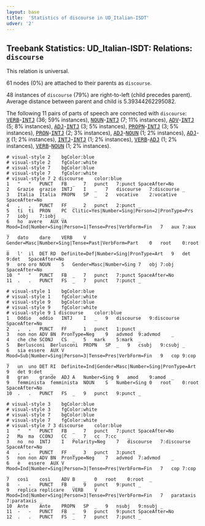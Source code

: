 ```yaml
---
layout: base
title:  'Statistics of discourse in UD_Italian-ISDT'
udver: '2'
---
```


## Treebank Statistics: UD_Italian-ISDT: Relations: `discourse`

This relation is universal.

61 nodes (0%) are attached to their parents as `discourse`.

48 instances of `discourse` (79%) are right-to-left (child precedes parent).
Average distance between parent and child is 5.39344262295082.

The following 11 pairs of parts of speech are connected with `discourse`: <tt><a href="it_isdt-pos-VERB.html">VERB</a></tt>-<tt><a href="it_isdt-pos-INTJ.html">INTJ</a></tt> (36; 59% instances), <tt><a href="it_isdt-pos-NOUN.html">NOUN</a></tt>-<tt><a href="it_isdt-pos-INTJ.html">INTJ</a></tt> (7; 11% instances), <tt><a href="it_isdt-pos-ADV.html">ADV</a></tt>-<tt><a href="it_isdt-pos-INTJ.html">INTJ</a></tt> (5; 8% instances), <tt><a href="it_isdt-pos-ADJ.html">ADJ</a></tt>-<tt><a href="it_isdt-pos-INTJ.html">INTJ</a></tt> (3; 5% instances), <tt><a href="it_isdt-pos-PROPN.html">PROPN</a></tt>-<tt><a href="it_isdt-pos-INTJ.html">INTJ</a></tt> (3; 5% instances), <tt><a href="it_isdt-pos-PRON.html">PRON</a></tt>-<tt><a href="it_isdt-pos-INTJ.html">INTJ</a></tt> (2; 3% instances), <tt><a href="it_isdt-pos-ADJ.html">ADJ</a></tt>-<tt><a href="it_isdt-pos-NOUN.html">NOUN</a></tt> (1; 2% instances), <tt><a href="it_isdt-pos-ADJ.html">ADJ</a></tt>-<tt><a href="it_isdt-pos-X.html">X</a></tt> (1; 2% instances), <tt><a href="it_isdt-pos-INTJ.html">INTJ</a></tt>-<tt><a href="it_isdt-pos-INTJ.html">INTJ</a></tt> (1; 2% instances), <tt><a href="it_isdt-pos-VERB.html">VERB</a></tt>-<tt><a href="it_isdt-pos-ADJ.html">ADJ</a></tt> (1; 2% instances), <tt><a href="it_isdt-pos-VERB.html">VERB</a></tt>-<tt><a href="it_isdt-pos-NOUN.html">NOUN</a></tt> (1; 2% instances).


~~~ conllu
# visual-style 2	bgColor:blue
# visual-style 2	fgColor:white
# visual-style 7	bgColor:blue
# visual-style 7	fgColor:white
# visual-style 7 2 discourse	color:blue
1	"	"	PUNCT	FB	_	7	punct	7:punct	SpaceAfter=No
2	Grazie	grazie	INTJ	I	_	7	discourse	7:discourse	_
3	Italia	Italia	PROPN	SP	_	2	vocative	2:vocative	SpaceAfter=No
4	,	,	PUNCT	FF	_	2	punct	2:punct	_
5	ti	ti	PRON	PC	Clitic=Yes|Number=Sing|Person=2|PronType=Prs	7	iobj	7:iobj	_
6	ho	avere	AUX	VA	Mood=Ind|Number=Sing|Person=1|Tense=Pres|VerbForm=Fin	7	aux	7:aux	_
7	dato	dare	VERB	V	Gender=Masc|Number=Sing|Tense=Past|VerbForm=Part	0	root	0:root	_
8	l'	il	DET	RD	Definite=Def|Number=Sing|PronType=Art	9	det	9:det	SpaceAfter=No
9	oro	oro	NOUN	S	Gender=Masc|Number=Sing	7	obj	7:obj	SpaceAfter=No
10	"	"	PUNCT	FB	_	7	punct	7:punct	SpaceAfter=No
11	.	.	PUNCT	FS	_	7	punct	7:punct	_

~~~


~~~ conllu
# visual-style 1	bgColor:blue
# visual-style 1	fgColor:white
# visual-style 9	bgColor:blue
# visual-style 9	fgColor:white
# visual-style 9 1 discourse	color:blue
1	Oddio	oddio	INTJ	I	_	9	discourse	9:discourse	SpaceAfter=No
2	,	,	PUNCT	FF	_	1	punct	1:punct	_
3	non	non	ADV	BN	PronType=Neg	9	advmod	9:advmod	_
4	che	che	SCONJ	CS	_	5	mark	5:mark	_
5	Berlusconi	Berlusconi	PROPN	SP	_	9	csubj	9:csubj	_
6	sia	essere	AUX	V	Mood=Sub|Number=Sing|Person=3|Tense=Pres|VerbForm=Fin	9	cop	9:cop	_
7	un	uno	DET	RI	Definite=Ind|Gender=Masc|Number=Sing|PronType=Art	9	det	9:det	_
8	gran	grande	ADJ	A	Number=Sing	9	amod	9:amod	_
9	femminista	femminista	NOUN	S	Number=Sing	0	root	0:root	SpaceAfter=No
10	.	.	PUNCT	FS	_	9	punct	9:punct	_

~~~


~~~ conllu
# visual-style 3	bgColor:blue
# visual-style 3	fgColor:white
# visual-style 7	bgColor:blue
# visual-style 7	fgColor:white
# visual-style 7 3 discourse	color:blue
1	"	"	PUNCT	FB	_	7	punct	7:punct	SpaceAfter=No
2	Ma	ma	CCONJ	CC	_	7	cc	7:cc	_
3	no	no	INTJ	I	Polarity=Neg	7	discourse	7:discourse	SpaceAfter=No
4	,	,	PUNCT	FF	_	3	punct	3:punct	_
5	non	non	ADV	BN	PronType=Neg	7	advmod	7:advmod	_
6	è	essere	AUX	V	Mood=Ind|Number=Sing|Person=3|Tense=Pres|VerbForm=Fin	7	cop	7:cop	_
7	così	così	ADV	B	_	0	root	0:root	_
8	-	-	PUNCT	FB	_	9	punct	9:punct	_
9	replica	replicare	VERB	V	Mood=Ind|Number=Sing|Person=3|Tense=Pres|VerbForm=Fin	7	parataxis	7:parataxis	_
10	Ante	Ante	PROPN	SP	_	9	nsubj	9:nsubj	_
11	-	-	PUNCT	FB	_	9	punct	9:punct	SpaceAfter=No
12	.	.	PUNCT	FS	_	7	punct	7:punct	_

~~~



